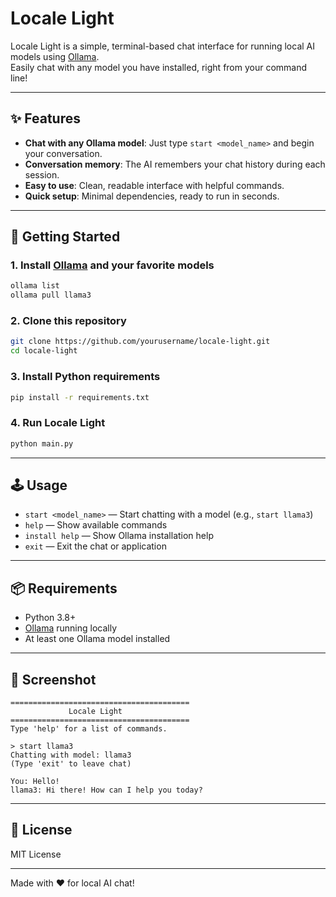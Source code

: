 # Locale Light

Locale Light is a simple, terminal-based chat interface for running local AI models using [Ollama](https://ollama.com/).  
Easily chat with any model you have installed, right from your command line!

---

## ✨ Features

- **Chat with any Ollama model**: Just type `start <model_name>` and begin your conversation.
- **Conversation memory**: The AI remembers your chat history during each session.
- **Easy to use**: Clean, readable interface with helpful commands.
- **Quick setup**: Minimal dependencies, ready to run in seconds.

---

## 🚀 Getting Started

### 1. Install [Ollama](https://ollama.com/) and your favorite models

```sh
ollama list
ollama pull llama3
```

### 2. Clone this repository

```sh
git clone https://github.com/yourusername/locale-light.git
cd locale-light
```

### 3. Install Python requirements

```sh
pip install -r requirements.txt
```

### 4. Run Locale Light

```sh
python main.py
```

---

## 🕹️ Usage

- `start <model_name>` — Start chatting with a model (e.g., `start llama3`)
- `help` — Show available commands
- `install help` — Show Ollama installation help
- `exit` — Exit the chat or application

---

## 📦 Requirements

- Python 3.8+
- [Ollama](https://ollama.com/) running locally
- At least one Ollama model installed

---

## 📸 Screenshot

```
========================================
             Locale Light
========================================
Type 'help' for a list of commands.

> start llama3
Chatting with model: llama3
(Type 'exit' to leave chat)

You: Hello!
llama3: Hi there! How can I help you today?
```

---

## 📝 License

MIT License

---

Made with ❤️ for local AI chat!
